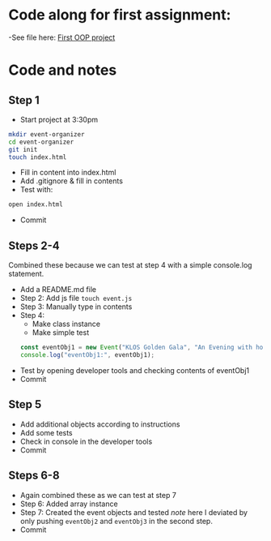 # Code along for first assignment:
-See file here: [First OOP project](https://github.com/Techtonica/curriculum/blob/master/javascript/first-js-oop-project.md)

# Code and notes

## Step 1
- Start project at 3:30pm
```bash
mkdir event-organizer
cd event-organizer
git init
touch index.html
```
- Fill in content into index.html
- Add .gitignore & fill in contents
- Test with:
```bash
open index.html
```
- Commit

## Steps 2-4
Combined these because we can test at step 4 with a simple console.log statement.
- Add a README.md file
- Step 2: Add js file
`touch event.js`
- Step 3: Manually type in contents
- Step 4:
  - Make class instance
  - Make simple test
  ```js
  const eventObj1 = new Event("KLOS Golden Gala", "An Evening with hollywood vampires");
  console.log("eventObj1:", eventObj1);
  ```
- Test by opening developer tools and checking contents of eventObj1
- Commit

## Step 5
- Add additional objects according to instructions
- Add some tests
- Check in console in the developer tools
- Commit

## Steps 6-8
- Again combined these as we can test at step 7
- Step 6: Added array instance
- Step 7: Created the event objects and tested
*note* here I deviated by only pushing `eventObj2` and `eventObj3` in the second step.
- Commit
